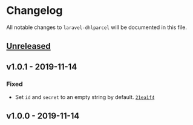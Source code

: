 # Changelog

All notable changes to `laravel-dhlparcel` will be documented in this file.

## [Unreleased]

## v1.0.1 - 2019-11-14

### Fixed
- Set `id` and `secret` to an empty string by default. [`21ea1f4`](https://github.com/mvdnbrk/laravel-dhlparcel/commit/21ea1f438895d976dbfbc374463ad6e52f086662)

## v1.0.0 - 2019-11-14

[Unreleased]: https://github.com/mvdnbrk/laravel-dhlparcel/compare/v1.0.1...HEAD
[v1.0.1]: https://github.com/mvdnbrk/laravel-dhlparcel/compare/v1.0.0...v1.0.1
